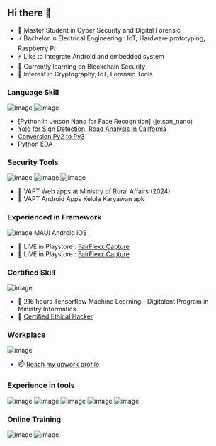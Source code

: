 ## Hi there 👋

<!--
**vickyfikria/vickyfikria** is a ✨ _special_ ✨ repository because its `README.md` (this file) appears on your GitHub profile.

Here are some ideas to get you started:

- 🔭 I’m currently working on ...
- 🌱 I’m currently learning ...
- 👯 I’m looking to collaborate on ...
- 🤔 I’m looking for help with ...
- 💬 Ask me about ...
- 📫 How to reach me: ...
- 😄 Pronouns: ...
- ⚡ Fun fact: ...
-->

- 🌱 Master Student in Cyber Security and Digital Forensic
- ⚡ Bachelor in Electrical Engineering : IoT, Hardware prototyping, Raspberry Pi 
- ⚡ Like to integrate Android and embedded system
- 🔭 Currently learning on Blockchain Security
- 👯 Interest in Cryptography, IoT, Forensic Tools
  
### Language Skill 
![image](https://img.shields.io/badge/Python-FFD43B?style=for-the-badge&logo=python&logoColor=blue) 
![image](https://img.shields.io/badge/C%23-239120?style=for-the-badge&logo=csharp&logoColor=white)
- [Python in Jetson Nano for Face Recognition] (jetson_nano)
- [Yolo for Sign Detection, Road Analysis in California](https://github.com/labdevsrc/lane_distance_calc)
- [Conversion Py2 to Py3](ledbox_phy3)
- [Python EDA](https://www.kaggle.com/code/azukuchanz/cyber-attack-monthly-weekday-a-year-heatmap)


### Security Tools 
![image](https://img.shields.io/badge/Wireshark-1679A7?style=for-the-badge&logo=Wireshark&logoColor=white)
![image](https://img.shields.io/badge/burpsuite-FF6633?style=for-the-badge&logo=burpsuite&logoColor=white)
![image](https://img.shields.io/badge/metasploit-2596CD?style=for-the-badge&logo=metasploit&logoColor=white)
- 🔭 VAPT Web apps at Ministry of Rural Affairs (2024) 
- 🔭 VAPT Android Apps Kelola Karyawan apk
  
### Experienced in Framework
![image](https://img.shields.io/badge/.NET-512BD4?style=for-the-badge&logo=dotnet&logoColor=white) MAUI Android iOS
- 🔭 LIVE in Playstore : [FairFlexx Capture](https://play.google.com/store/apps/details?id=com.fairflexx.capture2)
- 🔭 LIVE in Playstore : [FairFlexx Capture](https://play.google.com/store/apps/details?id=com.fairflexx.fotoscan2)

### Certified Skill
![image](https://img.shields.io/badge/TensorFlow-FF6F00?style=for-the-badge&logo=tensorflow&logoColor=white)
- 🔭 216 hours Tensorflow Machine Learning - Digitalent Program in Ministry Informatics
- 🔭 [Certified Ethical Hacker](https://coursera.org/share/2e6d835a2cb949f7feed99a953fb8a39)

### Workplace
![image](https://img.shields.io/badge/UpWork-6FDA44?style=for-the-badge&logo=Upwork&logoColor=white)
- 📫 [Reach my upwork profile](https://www.upwork.com/freelancers/~0162bcc4a15a588042)


### Experience in tools
![image](https://img.shields.io/badge/dbeaver-382923?style=for-the-badge&logo=dbeaver&logoColor=white) 
![image](https://img.shields.io/badge/Oracle-F80000?style=for-the-badge&logo=Oracle&logoColor=white)
![image](https://img.shields.io/badge/OpenCV-27338e?style=for-the-badge&logo=OpenCV&logoColor=white)
![image](https://img.shields.io/badge/Visual_Studio-5C2D91?style=for-the-badge&logo=visual%20studio&logoColor=white)
![image](https://img.shields.io/badge/Android_Studio-3DDC84?style=for-the-badge&logo=android-studio&logoColor=white)

### Online Training
![image](https://img.shields.io/badge/Coursera-0056D2?style=for-the-badge&logo=Coursera&logoColor=white)
![image](https://img.shields.io/badge/Udemy-EC5252?style=for-the-badge&logo=Udemy&logoColor=white)


